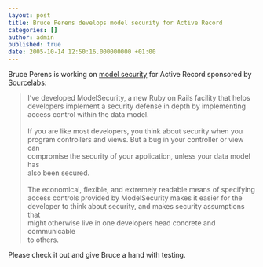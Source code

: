 ```yaml
---
layout: post
title: Bruce Perens develops model security for Active Record
categories: []
author: admin
published: true
date: 2005-10-14 12:50:16.000000000 +01:00
---
```

<p>Bruce Perens is working on <a href="http://perens.com/FreeSoftware/ModelSecurity">model security</a> for Active Record sponsored by <a href="http://sourcelabs.com/">Sourcelabs</a>:</p>
<blockquote>I&#8217;ve developed ModelSecurity, a new Ruby on Rails facility that helps<br />
developers implement a security defense in depth by implementing<br />
access control within the data model.<br />
<br />
If you are like most developers, you think about security when you<br />
program controllers and views. But a bug in your controller or view can<br />
compromise the security of your application, unless your data model has<br />
also been secured.<br />
<br />
The economical, flexible, and extremely readable means of specifying<br />
access controls provided by ModelSecurity makes it easier for the<br />
developer to think about security, and makes security assumptions that<br />
might otherwise live in one developers head concrete and communicable<br />
to others.</blockquote>
<p>Please check it out and give Bruce a hand with testing.</p>